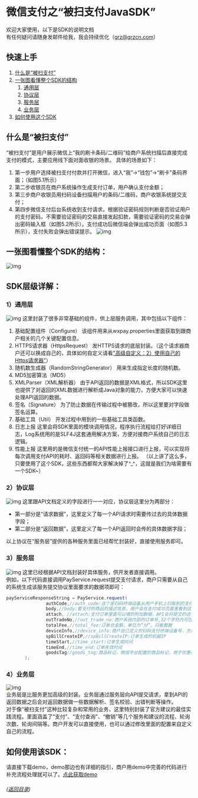 # 微信支付之“被扫支付JavaSDK”


欢迎大家使用，以下是SDK的说明文档  
有任何疑问请随身发邮件给我，我会持续优化（grz@grzcn.com）

## 快速上手
1. [什么是“被扫支付”](#user-content-什么是被扫支付)
2. [一张图看懂整个SDK的结构](#user-content-一张图看懂整个sdk的结构)
     1. [通用层](#user-content-1通用层)
     2. [协议层](#user-content-2协议层)
     3. [服务层](#user-content-3服务层)  
     4. [业务层](#user-content-4业务层)
3. [如何使用这个SDK](#user-content-如何使用该sdk)


## 什么是“被扫支付”  
“被扫支付”是用户展示微信上“我的刷卡条码/二维码”给商户系统扫描后直接完成支付的模式，主要应用线下面对面收银的场景。
具体的场景如下：
1. 第一步用户选择被扫支付付款并打开微信，进入“我”->“钱包”->“刷卡”条码界面；（如图5.1所示）
2. 第二步收银员在商户系统操作生成支付订单，用户确认支付金额；
3. 第三步商户收银员用扫码设备扫描用户的条码/二维码，商户收银系统提交支付；
4. 第四步微信支付后台系统收到支付请求，根据验证密码规则判断是否验证用户的支付密码，不需要验证密码的交易直接发起扣款，需要验证密码的交易会弹出密码输入框（如图5.2所示）。支付成功后微信端会弹出成功页面（如图5.3所示），支付失败会弹出错误提示。
![img](https://raw.githubusercontent.com/grz/wxpay_scanpay_java_sdk_proj/master/docs/asset/scanpay.jpg "scanpay") 

## 一张图看懂整个SDK的结构：
![img](https://raw.githubusercontent.com/grz/wxpay_scanpay_java_sdk_proj/master/docs/asset/scanpay_sdk_structure.png "scanpay_sdk") 

## SDK层级详解：

### 1）通用层

![img](https://raw.githubusercontent.com/grz/wxpay_scanpay_java_sdk_proj/master/docs/asset/common_layer.png "common_layer") 
这里封装了很多非常基础的组件，供上层服务调用，其中包括以下组件：  

1.  基础配置组件（Configure）
该组件用来从wxpay.properties里面获取到跟商户相关的几个关键配置信息。
2.  HTTPS请求器（HttpsRequest）
发HTTPS请求的底层封装。（这个请求器商户还可以换成自己的，具体如何自定义请看<a href="https://github.com/grz/wxpay_scanpay_java_demo_proj#user-content-%E9%AB%98%E7%BA%A7%E8%87%AA%E5%AE%9A%E4%B9%892%E4%BD%BF%E7%94%A8%E8%87%AA%E5%B7%B1%E7%9A%84https%E8%AF%B7%E6%B1%82%E5%99%A8" target="_blank">"高级自定义：2）使用自己的Https请求器"</a>）
3.  随机数生成器（RandomStringGenerator）
用来生成指定长度的随机数。
4.  MD5加密算法（MD5）
5.  XMLParser（XML解析器）
由于API返回的数据是XML格式，所以SDK这里也提供了对返回的XML数据进行解析成Java对象的能力，方便大家可以快速处理API返回的数据。
6.  签名（Signature）
为了防止数据在传输过程中被篡改，所以这里要对字段做签名运算。
7.  基础工具（Util）
开发过程中用到的一些基础工具类函数。
8.  日志上报
这里会将SDK里面的模块调用情况，程序执行流程给打好详细日志，Log系统用的是SLF4J这套通用解决方案，方便对接商户系统自己的日志逻辑。
9.  性能上报
这里用的是微信支付统一的API性能上报接口进行上报，可以实现将每次调用支付API的耗时、返回码等相关数据进行上报。
（以上讲了这么多，只要使用了这个SDK，这些东西都帮大家解决掉了^_^，这就是我们为啥需要有一个SDK~）

### 2）协议层

![img](https://raw.githubusercontent.com/grz/wxpay_scanpay_java_sdk_proj/master/docs/asset/protocol_layer.png "protocol_layer")
这里跟API文档定义的字段进行一一对应，协议层这里分为两部分：  

*   第一部分是“请求数据”，这里定义了每一个API请求时需要传过去的具体数据字段；  
*   第二部分是“返回数据”，这里定义了每一个API返回时会传的具体数据字段；

以上协议在“服务层”提供的各种服务里面已经帮忙封装好，直接使用服务即可。

### 3）服务层

![img](https://raw.githubusercontent.com/grz/wxpay_scanpay_java_sdk_proj/master/docs/asset/service_layer.png "service_layer")
这里已经根据API文档封装好具体服务，供开发者直接调用。  
例如，以下代码直接调用PayService.request提交支付请求，商户只需要从自己的系统生成该服务提交协议里面要求的数据项即可：  

```java
payServiceResponseString = PayService.request(
               authCode,//auth_code:这个是扫码终端设备从用户手机上扫取到的支付授权号，这个号是跟用户用来支付的银行卡绑定的，有效期是1分钟
               body,//body:要支付的商品的描述信息，用户会在支付成功页面里看到这个信息
               attach, //attach:支付订单里面可以填的附加数据，API会将提交的这个附加数据原样返回，有助于商户自己可以注明该笔消费的具体内容，方便后续的运营和记录
               outTradeNo,//out_trade_no:商户系统内部的订单号,32个字符内可包含字母, [确保在商户系统唯一]
               totalFee,//total_fee:订单总金额，单位为“分”，只能整数
               deviceInfo,//device_info:商户自己定义的扫码支付终端设备号，方便追溯这笔交易发生在哪台终端设备上
               spBillCreateIP,//spBillCreateIP:订单生成的机器IP
               timeStart,//time_start:订单生成时间
               timeEnd,//time_end:订单失效时间
               goodsTag//goods_tag:商品标记，微信平台配置的商品标记，用于优惠券或者满减使用
       );
```

### 4）业务层
![img](https://raw.githubusercontent.com/grz/wxpay_scanpay_java_sdk_proj/master/docs/asset/business_layer.png "business_layer")  
业务层是比服务更加高级的封装。业务层通过服务层向API提交请求，拿到API的返回数据之后会对返回数据做一些数据解析、签名校验、出错判断等操作。  
对于像“被扫支付”这种比较复杂和常用的业务，这里特别封装了官方建议的最佳实践流程。里面涵盖了“支付”、“支付查询”、“撤销”等几个服务和建议的流程、轮询次数、轮询间隔等。商户开发可以直接使用，也可以通过修改里面的配置来自定义自己的流程。



## 如何使用该SDK：   
请直接下载demo，demo那边也有详细的指引，商户用demo中完善的代码进行补充流程处理就可以了。[点此获取demo](https://github.com/grz/wxpay_scanpay_java_demo)        
###### ([返回目录](#user-content-快速上手))  